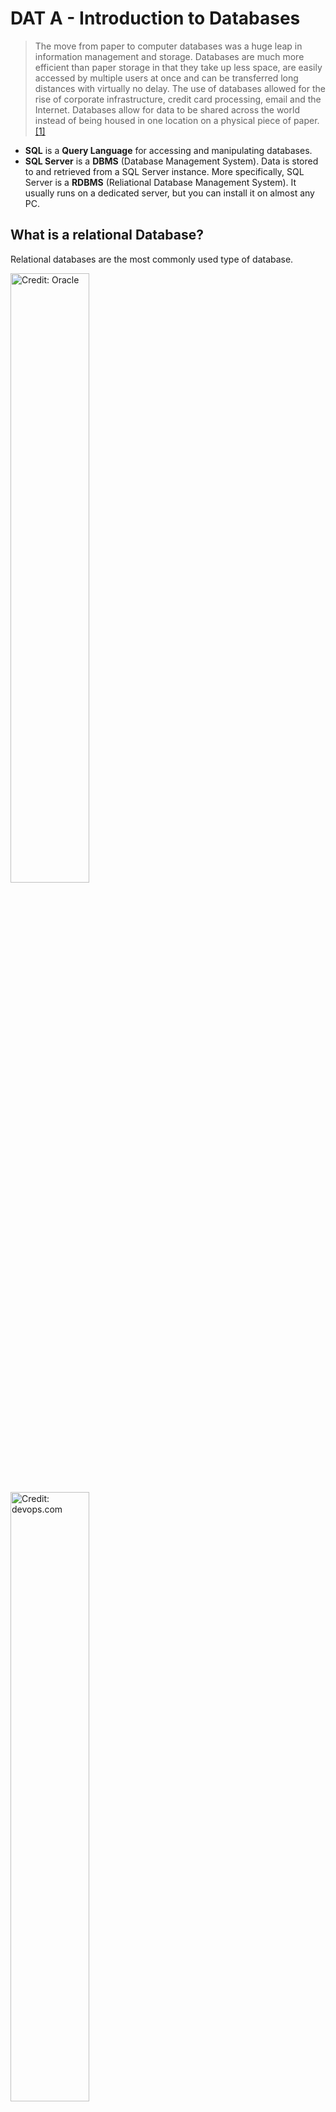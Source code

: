 
# DAT A - Introduction to Databases
>The move from paper to computer databases was a huge leap in information management and storage. Databases are much more efficient than paper storage in that they take up less space, are easily accessed by multiple users at once and can be transferred long distances with virtually no delay. The use of databases allowed for the rise of corporate infrastructure, credit card processing, email and the Internet. Databases allow for data to be shared across the world instead of being housed in one location on a physical piece of paper. [[1]](https://www.techwalla.com/articles/how-are-databases-used-in-the-real-world)


- **SQL** is a **Query Language** for accessing and manipulating databases.
- **SQL Server** is a **DBMS** (Database Management System).
Data is stored to and retrieved from a SQL Server instance. More specifically, SQL Server is a **RDBMS** (Reliational Database Management System). It usually runs on a dedicated server, but you can install it on almost any PC.
 
## What is a relational Database?

Relational databases are the most commonly used type of database. 

<a href="https://docs.oracle.com/cd/E16340_01/bi.1111/b40105/img/tables.gif">
  <img src="/img/tables.gif" alt="Credit: Oracle" width=50%/>
</a>

<a href="https://content-static.upwork.com/blog/uploads/sites/3/2015/06/02170023/relational-vs-nonrelational-databases.png">
  <img src="./img/relational-vs-nonrelational-databases.png" alt="Credit: devops.com" width=50%/>
</a>

SQL Server is only one of many variants.

Other relational database examples:
- SQL Server
- MySQL
- MariaDB
- PostGreSQL

## Info
- Several types of databases have been around since the early 1960s.
- SQL stands for Structured Query Language
- SQL was created in the early 1970s.
- SQL became a standard of the American National Standards Institute (ANSI) in 1986, and of the International Organization for Standardization (ISO) in 1987.

## Uses
- Most **websites** use databases to store data.
- From the stock market to your local bank, databases are abundant across the **financial** world. Everywhere information needs to be saved and reused, a database is involved, whether it’s your checking account or the price of gold at any given moment.
- **Sport** teams use data in performance analysis.
- **Governments** worldwide are constantly collecting our data for various reasons, such as research, defense, legislation, and humanitarian purposes.

## Benefits

### Centralization
<a href="https://www.harnessys.com/wp-content/uploads/2021/03/centralized-data-management-1.png">
  <img src="https://www.harnessys.com/wp-content/uploads/2021/03/centralized-data-management-1.png" alt="harnessys.com" width=50%/>
</a>

### Loosely-coupled architecture
<a href="https://en.wikipedia.org/wiki/Coupling_(computer_programming)">
  <img src="https://upload.wikimedia.org/wikipedia/commons/thumb/0/09/CouplingVsCohesion.svg/2560px-CouplingVsCohesion.svg.png" alt="Credit: Wikipedia" width=50%/>
</a>


>References

1: https://www.techwalla.com/articles/how-are-databases-used-in-the-real-world
